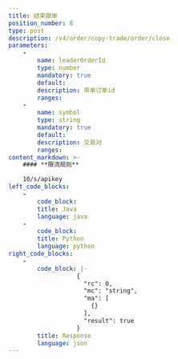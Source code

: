 ```yaml
---
title: 结束跟单
position_number: 8
type: post
description: /v4/order/copy-trade/order/close
parameters:
    -
        name: leaderOrderId
        type: number
        mandatory: true
        default:
        description: 带单订单id
        ranges:
    -
        name: symbol
        type: string
        mandatory: true
        default:
        description: 交易对
        ranges:
content_markdown: >-
    #### **限流规则**

    10/s/apikey
left_code_blocks:
    -
        code_block:
        title: Java
        language: java
    -
        code_block:
        title: Python
        language: python
right_code_blocks:
    -
        code_block: |-
                   {
                     "rc": 0,
                     "mc": "string",
                     "ma": [
                       {}
                     ],
                     "result": true
                   }
        title: Response
        language: json
---
```

